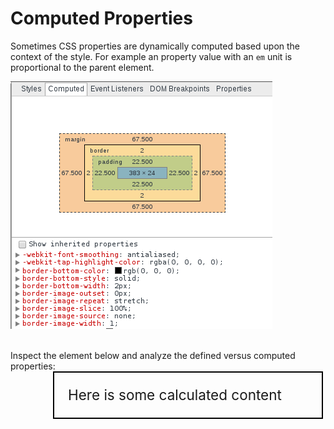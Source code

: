 Computed Properties
===================

Sometimes CSS properties are dynamically computed based upon the context of the style. For example an property value with an `em` unit is proportional to the parent element.

![alt text](/elements/computed-properties.png "Less")

<br/>
Inspect the element below and analyze the defined versus computed properties:

<div id="computed-prop-container">
	<p class="content">
		Here is some calculated content
	</p>
</div>

<style>
	#computed-prop-container {
		font-size: 15px;
		width: 500px;
		box-sizing: border-box;
	}

	#computed-prop-container .content {
		font-size: 1.5em;
		margin: 0 3em 3em 3em;
		border: .1em solid black;
		padding: 1em;
		width: calc(100% - 68px);
		box-sizing: border-box;
	}
</style>
